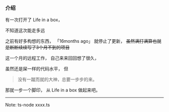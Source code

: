 ### 介绍

有一次打开了 Life in a box， 

不知道这次能走多远



之前有好多构想的东西， 「16months ago」 就停止了更新， ~~虽然满打满算也就是断断续续写了3个月不到的项目~~

这一个月的远程工作， 自己来来回回想了很久， 

虽然还是屎一样的代码水平， 但

> 没有一蹴而就的大神，总要一步步的来。 



那就一步一个脚印， 从 Life in a box 做起来吧。


------

Note: ts-node xxxx.ts